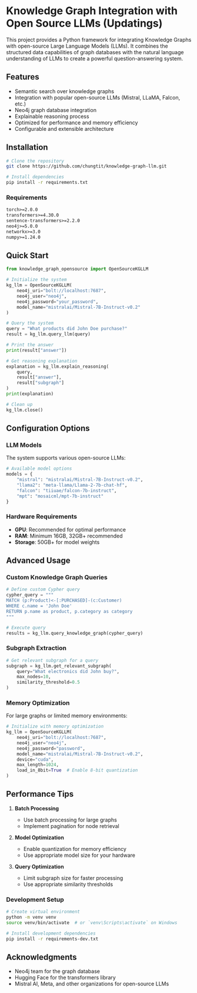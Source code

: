 # Knowledge Graph Integration with Open Source LLMs (Updatings)

This project provides a Python framework for integrating Knowledge Graphs with open-source Large Language Models (LLMs). It combines the structured data capabilities of graph databases with the natural language understanding of LLMs to create a powerful question-answering system.

## Features

- Semantic search over knowledge graphs
- Integration with popular open-source LLMs (Mistral, LLaMA, Falcon, etc.)
- Neo4j graph database integration
- Explainable reasoning process
- Optimized for performance and memory efficiency
- Configurable and extensible architecture

## Installation

```bash
# Clone the repository
git clone https://github.com/chungtit/knowledge-graph-llm.git

# Install dependencies
pip install -r requirements.txt
```

### Requirements

```txt
torch>=2.0.0
transformers>=4.30.0
sentence-transformers>=2.2.0
neo4j>=5.0.0
networkx>=3.0
numpy>=1.24.0
```

## Quick Start

```python
from knowledge_graph_opensource import OpenSourceKGLLM

# Initialize the system
kg_llm = OpenSourceKGLLM(
    neo4j_uri="bolt://localhost:7687",
    neo4j_user="neo4j",
    neo4j_password="your_password",
    model_name="mistralai/Mistral-7B-Instruct-v0.2"
)

# Query the system
query = "What products did John Doe purchase?"
result = kg_llm.query_llm(query)

# Print the answer
print(result["answer"])

# Get reasoning explanation
explanation = kg_llm.explain_reasoning(
    query, 
    result["answer"], 
    result["subgraph"]
)
print(explanation)

# Clean up
kg_llm.close()
```

## Configuration Options

### LLM Models

The system supports various open-source LLMs:

```python
# Available model options
models = {
    "mistral": "mistralai/Mistral-7B-Instruct-v0.2",
    "llama2": "meta-llama/Llama-2-7b-chat-hf",
    "falcon": "tiiuae/falcon-7b-instruct",
    "mpt": "mosaicml/mpt-7b-instruct"
}
```

### Hardware Requirements

- **GPU**: Recommended for optimal performance
- **RAM**: Minimum 16GB, 32GB+ recommended
- **Storage**: 50GB+ for model weights

## Advanced Usage

### Custom Knowledge Graph Queries

```python
# Define custom Cypher query
cypher_query = """
MATCH (p:Product)<-[:PURCHASED]-(c:Customer)
WHERE c.name = 'John Doe'
RETURN p.name as product, p.category as category
"""

# Execute query
results = kg_llm.query_knowledge_graph(cypher_query)
```

### Subgraph Extraction

```python
# Get relevant subgraph for a query
subgraph = kg_llm.get_relevant_subgraph(
    query="What electronics did John buy?",
    max_nodes=10,
    similarity_threshold=0.5
)
```

### Memory Optimization

For large graphs or limited memory environments:

```python
# Initialize with memory optimization
kg_llm = OpenSourceKGLLM(
    neo4j_uri="bolt://localhost:7687",
    neo4j_user="neo4j",
    neo4j_password="password",
    model_name="mistralai/Mistral-7B-Instruct-v0.2",
    device="cuda",
    max_length=1024,
    load_in_8bit=True  # Enable 8-bit quantization
)
```

## Performance Tips

1. **Batch Processing**
   - Use batch processing for large graphs
   - Implement pagination for node retrieval

2. **Model Optimization**
   - Enable quantization for memory efficiency
   - Use appropriate model size for your hardware

3. **Query Optimization**
   - Limit subgraph size for faster processing
   - Use appropriate similarity thresholds

### Development Setup

```bash
# Create virtual environment
python -m venv venv
source venv/bin/activate  # or `venv\Scripts\activate` on Windows

# Install development dependencies
pip install -r requirements-dev.txt
```

## Acknowledgments

- Neo4j team for the graph database
- Hugging Face for the transformers library
- Mistral AI, Meta, and other organizations for open-source LLMs

<!-- ## Support

For questions and support, please:
1. Check the [Issues](https://github.com/yourusername/kg-llm-integration/issues) page
2. Open a new issue if needed
3. Join our [Discord community](https://discord.gg/yourinvite) -->
